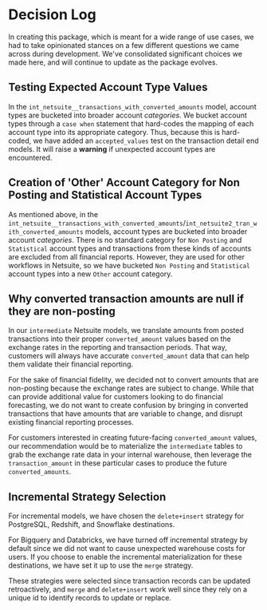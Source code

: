 # Decision Log

In creating this package, which is meant for a wide range of use cases, we had to take opinionated stances on a few different questions we came across during development. We've consolidated significant choices we made here, and will continue to update as the package evolves. 

## Testing Expected Account Type Values 

In the `int_netsuite__transactions_with_converted_amounts` model, account types are bucketed into broader account _categories_. We bucket account types through a `case when` statement that hard-codes the mapping of each account type into its appropriate category. Thus, because this is hard-coded, we have added an `accepted_values` test on the transaction detail end models. It will raise a **warning** if unexpected account types are encountered. 

## Creation of 'Other' Account Category for Non Posting and Statistical Account Types

As mentioned above, in the `int_netsuite__transactions_with_converted_amounts`/`int_netsuite2_tran_with_converted_amounts` models, account types are bucketed into broader account _categories_. There is no standard category for `Non Posting` and `Statistical` account types and transactions from these kinds of accounts are excluded from all financial reports. However, they are used for other workflows in Netsuite, so we have bucketed `Non Posting` and `Statistical` account types into a new `Other` account category.

## Why converted transaction amounts are null if they are non-posting

In our `intermediate` Netsuite models, we translate amounts from posted transactions into their proper `converted_amount` values based on the exchange rates in the reporting and transaction periods. That way, customers will always have accurate `converted_amount` data that can help them validate their financial reporting.

For the sake of financial fidelity, we decided not to convert amounts that are non-posting because the exchange rates are subject to change. While that can provide additional value for customers looking to do financial forecasting, we do not want to create confusion by bringing in converted transactions that have amounts that are variable to change, and disrupt existing financial reporting processes.

For customers interested in creating future-facing `converted_amount` values, our recommendation would be to materialize the `intermediate` tables to grab the exchange rate data in your internal warehouse, then leverage the `transaction_amount` in these particular cases to produce the future `converted_amounts`.

## Incremental Strategy Selection

For incremental models, we have chosen the `delete+insert` strategy for PostgreSQL, Redshift, and Snowflake destinations.

For Bigquery and Databricks, we have turned off incremental strategy by default since we did not want to cause unexpected warehouse costs for users. If you choose to enable the incremental materialization for these destinations, we have set it up to use the `merge` strategy. 

These strategies were selected since transaction records can be updated retroactively, and `merge` and `delete+insert` work well since they rely on a unique id to identify records to update or replace. 
